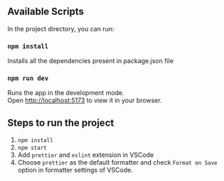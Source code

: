 ## Available Scripts

In the project directory, you can run:

### `npm install`

Installs all the dependencies present in package.json file

### `npm run dev`

Runs the app in the development mode.\
Open [http://localhost:5173](http://localhost:5173) to view it in your browser.

## Steps to run the project

1. `npm install`
2. `npm start`
3. Add `prettier` and `eslint` extension in VSCode
4. Choose `prettier` as the default formatter and check `Format on Save` option in formatter settings of VSCode.
